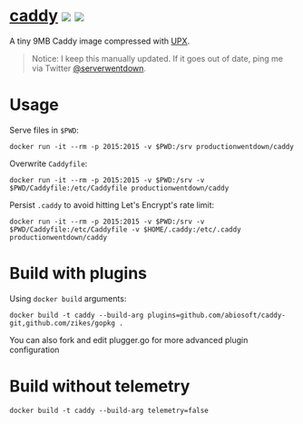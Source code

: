 
# [caddy](https://hub.docker.com/r/productionwentdown/caddy/) [![](https://images.microbadger.com/badges/version/productionwentdown/caddy.svg)](https://microbadger.com/images/productionwentdown/caddy "Get your own version badge on microbadger.com") [![](https://images.microbadger.com/badges/image/productionwentdown/caddy.svg)](https://microbadger.com/images/productionwentdown/caddy "Get your own image badge on microbadger.com")

A tiny 9MB Caddy image compressed with [UPX](https://github.com/upx/upx).

> Notice: I keep this manually updated. If it goes out of date, ping me via Twitter [@serverwentdown](https://twitter.com/serverwentdown).

# Usage

Serve files in `$PWD`:
```
docker run -it --rm -p 2015:2015 -v $PWD:/srv productionwentdown/caddy
```

Overwrite `Caddyfile`:
```
docker run -it --rm -p 2015:2015 -v $PWD:/srv -v $PWD/Caddyfile:/etc/Caddyfile productionwentdown/caddy
```

Persist `.caddy` to avoid hitting Let's Encrypt's rate limit:
```
docker run -it --rm -p 2015:2015 -v $PWD:/srv -v $PWD/Caddyfile:/etc/Caddyfile -v $HOME/.caddy:/etc/.caddy productionwentdown/caddy
```

# Build with plugins

Using `docker build` arguments:
```
docker build -t caddy --build-arg plugins=github.com/abiosoft/caddy-git,github.com/zikes/gopkg .
```

You can also fork and edit plugger.go for more advanced plugin configuration

# Build without telemetry

```
docker build -t caddy --build-arg telemetry=false
```
